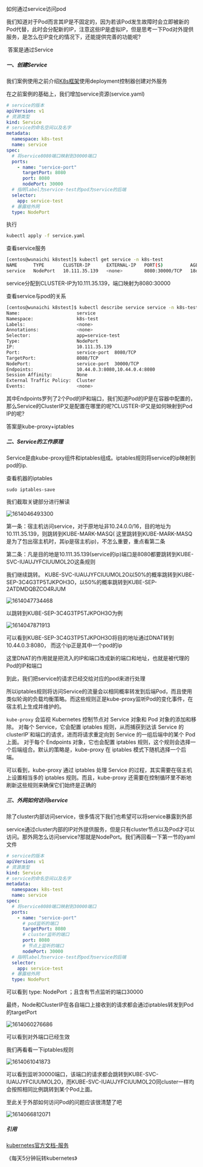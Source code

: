 如何通过service访问pod



​		我们知道对于Pod而言其IP是不固定的，因为若该Pod发生故障时会立即被新的Pod代替，此时会分配新的IP，注意这些IP是虚拟IP，但是思考一下Pod对外提供服务，是怎么在IP变化的情况下，还能提供完善的功能呢?

​		答案是通过Service

##### 一、创建Service

我们案例使用之前介绍[K8s框架](https://juejin.cn/post/6925602768635822088)使用deployment控制器创建对外服务

在之前案例的基础上，我们增加service资源(service.yaml)

```yaml
# service的版本
apiVersion: v1
# 资源类型
kind: Service
# service的命名空间以及名字
metadata:
  namespace: k8s-test
  name: service
spec:
  # 将service8080端口映射到30000端口
  ports:
    - name: "service-port"
      targetPort: 8080
      port: 8080
      nodePort: 30000
  # 指明label为service-test的pod为service的后端
  selector:
    app: service-test
  # 暴露给外网
  type: NodePort

```

执行

```bash
kubectl apply -f service.yaml
```

查看service服务

```bash
[centos@wunaichi k8stest]$ kubectl get service -n k8s-test
NAME      TYPE       CLUSTER-IP      EXTERNAL-IP   PORT(S)          AGE
service   NodePort   10.111.35.139   <none>        8080:30000/TCP   18d
```

service分配到CLUSTER-IP为10.111.35.139，端口映射为8080:30000

查看service与pod的关系

```bash
[centos@wunaichi k8stest]$ kubectl describe service service -n k8s-test
Name:                     service
Namespace:                k8s-test
Labels:                   <none>
Annotations:              <none>
Selector:                 app=service-test
Type:                     NodePort
IP:                       10.111.35.139
Port:                     service-port  8080/TCP
TargetPort:               8080/TCP
NodePort:                 service-port  30000/TCP
Endpoints:                10.44.0.3:8080,10.44.0.4:8080
Session Affinity:         None
External Traffic Policy:  Cluster
Events:                   <none>
```

其中Endpoints罗列了2个Pod的IP和端口，我们知道Pod的IP是在容器中配置的，那么Service的ClusterIP又是配置在哪里的呢?CLUSTER-IP又是如何映射到Pod IP的呢?

答案是kube-proxy+iptables

##### 二、Service的工作原理

Service是由kube-proxy组件和iptables组成。iptables规则将service的ip映射到pod的ip.

查看机器的iptables

```
sudo iptables-save
```

我们截取关键部分进行解读

![1614046493300](C:\Users\Administrator\AppData\Roaming\Typora\typora-user-images\1614046493300.png)

第一条：宿主机访问service，对于原地址非10.24.0.0/16，目的地址为10.111.35.139，则跳转到KUBE-MARK-MASQ( 这里跳转到KUBE-MARK-MASQ是为了包出宿主机时，其ip是宿主机ip)，不怎么重要，重点看第二条

第二条：凡是目的地是10.111.35.139(service的ip)端口是8080都要跳转到KUBE-SVC-IUAUJYFCIUUMOL2O这条规则

我们继续跳转。 KUBE-SVC-IUAUJYFCIUUMOL2O以50%的概率跳转到KUBE-SEP-3C4G3TP5TJKPOH3O，以50%的概率跳转到KUBE-SEP-2ATDMDQBZCO4RJUM

![1614047734468](C:\Users\Administrator\AppData\Roaming\Typora\typora-user-images\1614047734468.png)

以跳转到KUBE-SEP-3C4G3TP5TJKPOH3O为例

![1614047871913](C:\Users\Administrator\AppData\Roaming\Typora\typora-user-images\1614047871913.png)

可以看到KUBE-SEP-3C4G3TP5TJKPOH3O将目的地址通过DNAT转到10.44.0.3:8080， 而这个ip正是其中一个pod的ip

这里DNAT的作用就是把流入的IP和端口改成新的端口和地址，也就是被代理的Pod的IP和端口

到此，我们把service的请求已经交给对应的pod来进行处理

所以iptables规则将访问Service的流量会以相同概率转发到后端Pod，而且使用类似轮询的负载均衡策略。而这些规则正是kube-proxy监听Pod的变化事件，在宿主机上生成并维护的。

`kube-proxy` 会监视 Kubernetes 控制节点对 Service 对象和 Pod 对象的添加和移除。 对每个 Service，它会配置 iptables 规则，从而捕获到达该 Service 的 clusterIP`和端口的请求，进而将请求重定向到 Service 的一组后端中的某个 Pod 上面。 对于每个 Endpoints 对象，它也会配置 iptables 规则，这个规则会选择一个后端组合。默认的策略是，kube-proxy 在 iptables 模式下随机选择一个后端。

可以看到，kube-proxy 通过 iptables 处理 Service 的过程，其实需要在宿主机上设置相当多的 iptables 规则。而且，kube-proxy 还需要在控制循环里不断地刷新这些规则来确保它们始终是正确的

##### 三、外网如何访问service

除了cluster内部访问service，很多情况下我们也希望可以将service暴露到外部

service通过cluster内部的IP对外提供服务，但是只有cluster节点以及Pod才可以访问。那外网怎么访问service?那就是NodePort。我们再回看一下第一节的yaml文件

```yaml
# service的版本
apiVersion: v1
# 资源类型
kind: Service
# service的命名空间以及名字
metadata:
  namespace: k8s-test
  name: service
spec:
  # 将service8080端口映射到30000端口
  ports:
    - name: "service-port"
      # pod监听的端口
      targetPort: 8080
      # cluster监听的端口
      port: 8080
      # 节点上监听的端口
      nodePort: 30000
  # 指明label为service-test的pod为service的后端
  selector:
    app: service-test
  # 暴露给外网
  type: NodePort
```

可以看到 type: NodePort ；且含有节点监听的端口30000

最终，Node和ClusterIP在各自端口上接收到的请求都会通过iptables转发到Pod的targetPort

![1614060276686](C:\Users\Administrator\AppData\Roaming\Typora\typora-user-images\1614060276686.png)

可以看到对外端口已经生效

我们再看看一下iptables规则

![1614061041873](C:\Users\Administrator\AppData\Roaming\Typora\typora-user-images\1614061041873.png)

可以看到监听30000端口，该端口的请求都会跳转到KUBE-SVC-IUAUJYFCIUUMOL2O，而KUBE-SVC-IUAUJYFCIUUMOL2O同cluster一样均会按照相同比例跳转到某个Pod上面。



至此关于外部如何访问Pod的问题应该很清楚了吧

![1614066812071](C:\Users\Administrator\AppData\Roaming\Typora\typora-user-images\1614066812071.png)

##### 引用

[kubernetes官方文档-服务](https://kubernetes.io/zh/docs/concepts/services-networking/service/#proxy-mode-iptables)

《每天5分钟玩转kubernetes》
